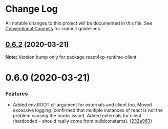 # Change Log

All notable changes to this project will be documented in this file.
See [Conventional Commits](https://conventionalcommits.org) for commit guidelines.

## [0.6.2](https://github.com/enonic/react4xp-npm/compare/react4xp-runtime-client@0.6.1...react4xp-runtime-client@0.6.2) (2020-03-21)

**Note:** Version bump only for package react4xp-runtime-client





# 0.6.0 (2020-03-21)


### Features

* Added env.ROOT cli argument for externals and client too. Moved excessive logging (confirmed that multiple instances of react is not the problem causing the hooks issue). Added externals for client (hardcoded - should really come from buildconstants). ([232a963](https://github.com/enonic/react4xp-npm/commit/232a963d6afe7bd354ef6ee448102830a9863bc6))
